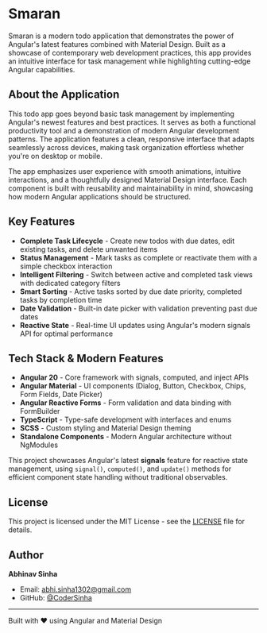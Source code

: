 # Smaran

Smaran is a modern todo application that demonstrates the power of Angular's latest features combined with Material Design. Built as a showcase of contemporary web development practices, this app provides an intuitive interface for task management while highlighting cutting-edge Angular capabilities.

## About the Application

This todo app goes beyond basic task management by implementing Angular's newest features and best practices. It serves as both a functional productivity tool and a demonstration of modern Angular development patterns. The application features a clean, responsive interface that adapts seamlessly across devices, making task organization effortless whether you're on desktop or mobile.

The app emphasizes user experience with smooth animations, intuitive interactions, and a thoughtfully designed Material Design interface. Each component is built with reusability and maintainability in mind, showcasing how modern Angular applications should be structured.

## Key Features

- **Complete Task Lifecycle** - Create new todos with due dates, edit existing tasks, and delete unwanted items
- **Status Management** - Mark tasks as complete or reactivate them with a simple checkbox interaction
- **Intelligent Filtering** - Switch between active and completed task views with dedicated category filters
- **Smart Sorting** - Active tasks sorted by due date priority, completed tasks by completion time
- **Date Validation** - Built-in date picker with validation preventing past due dates
- **Reactive State** - Real-time UI updates using Angular's modern signals API for optimal performance

## Tech Stack & Modern Features

- **Angular 20** - Core framework with signals, computed, and inject APIs
- **Angular Material** - UI components (Dialog, Button, Checkbox, Chips, Form Fields, Date Picker)
- **Angular Reactive Forms** - Form validation and data binding with FormBuilder
- **TypeScript** - Type-safe development with interfaces and enums
- **SCSS** - Custom styling and Material Design theming
- **Standalone Components** - Modern Angular architecture without NgModules

This project showcases Angular's latest **signals** feature for reactive state management, using `signal()`, `computed()`, and `update()` methods for efficient component state handling without traditional observables.

## License

This project is licensed under the MIT License - see the [LICENSE](LICENSE) file for details.

## Author

**Abhinav Sinha**

- Email: abhi.sinha1302@gmail.com
- GitHub: [@CoderSinha](https://github.com/CoderSinha)

---

Built with ❤️ using Angular and Material Design
